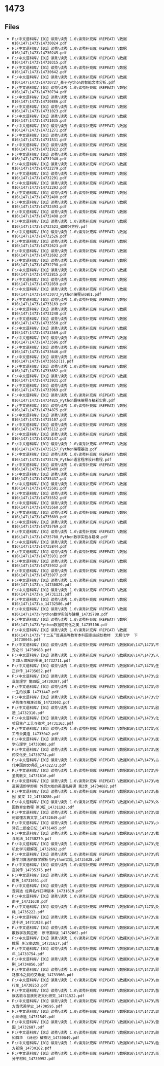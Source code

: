# 1473

## Files

- `F:/中文语料库/【01】读秀\读秀 1.0\读秀补充库（REPEAT）\数据016\147\1473\14730024.pdf`
- `F:/中文语料库/【01】读秀\读秀 1.0\读秀补充库（REPEAT）\数据016\147\1473\14730245.pdf`
- `F:/中文语料库/【01】读秀\读秀 1.0\读秀补充库（REPEAT）\数据016\147\1473\14730315.pdf`
- `F:/中文语料库/【01】读秀\读秀 1.0\读秀补充库（REPEAT）\数据016\147\1473\14730642.pdf`
- `F:/中文语料库/【01】读秀\读秀 1.0\读秀补充库（REPEAT）\数据016\147\1473\14730727_基于Python的智能文本分析.pdf`
- `F:/中文语料库/【01】读秀\读秀 1.0\读秀补充库（REPEAT）\数据016\147\1473\14730734.pdf`
- `F:/中文语料库/【01】读秀\读秀 1.0\读秀补充库（REPEAT）\数据016\147\1473\14730886.pdf`
- `F:/中文语料库/【01】读秀\读秀 1.0\读秀补充库（REPEAT）\数据016\147\1473\14731023.pdf`
- `F:/中文语料库/【01】读秀\读秀 1.0\读秀补充库（REPEAT）\数据016\147\1473\14731035.pdf`
- `F:/中文语料库/【01】读秀\读秀 1.0\读秀补充库（REPEAT）\数据016\147\1473\14731271.pdf`
- `F:/中文语料库/【01】读秀\读秀 1.0\读秀补充库（REPEAT）\数据016\147\1473\14731531.pdf`
- `F:/中文语料库/【01】读秀\读秀 1.0\读秀补充库（REPEAT）\数据016\147\1473\14731922.pdf`
- `F:/中文语料库/【01】读秀\读秀 1.0\读秀补充库（REPEAT）\数据016\147\1473\14731940.pdf`
- `F:/中文语料库/【01】读秀\读秀 1.0\读秀补充库（REPEAT）\数据016\147\1473\14732279.pdf`
- `F:/中文语料库/【01】读秀\读秀 1.0\读秀补充库（REPEAT）\数据016\147\1473\14732291.pdf`
- `F:/中文语料库/【01】读秀\读秀 1.0\读秀补充库（REPEAT）\数据016\147\1473\14732293.pdf`
- `F:/中文语料库/【01】读秀\读秀 1.0\读秀补充库（REPEAT）\数据016\147\1473\14732480.pdf`
- `F:/中文语料库/【01】读秀\读秀 1.0\读秀补充库（REPEAT）\数据016\147\1473\14732493.pdf`
- `F:/中文语料库/【01】读秀\读秀 1.0\读秀补充库（REPEAT）\数据016\147\1473\14732498.pdf`
- `F:/中文语料库/【01】读秀\读秀 1.0\读秀补充库（REPEAT）\数据016\147\1473\14732523_偏微分方程.pdf`
- `F:/中文语料库/【01】读秀\读秀 1.0\读秀补充库（REPEAT）\数据016\147\1473\14732526.pdf`
- `F:/中文语料库/【01】读秀\读秀 1.0\读秀补充库（REPEAT）\数据016\147\1473\14732623.pdf`
- `F:/中文语料库/【01】读秀\读秀 1.0\读秀补充库（REPEAT）\数据016\147\1473\14732692.pdf`
- `F:/中文语料库/【01】读秀\读秀 1.0\读秀补充库（REPEAT）\数据016\147\1473\14732798.pdf`
- `F:/中文语料库/【01】读秀\读秀 1.0\读秀补充库（REPEAT）\数据016\147\1473\14732815.pdf`
- `F:/中文语料库/【01】读秀\读秀 1.0\读秀补充库（REPEAT）\数据016\147\1473\14732859.pdf`
- `F:/中文语料库/【01】读秀\读秀 1.0\读秀补充库（REPEAT）\数据016\147\1473\14733073_Python编程从0到1.pdf`
- `F:/中文语料库/【01】读秀\读秀 1.0\读秀补充库（REPEAT）\数据016\147\1473\14733169.pdf`
- `F:/中文语料库/【01】读秀\读秀 1.0\读秀补充库（REPEAT）\数据016\147\1473\14733248.pdf`
- `F:/中文语料库/【01】读秀\读秀 1.0\读秀补充库（REPEAT）\数据016\147\1473\14733550.pdf`
- `F:/中文语料库/【01】读秀\读秀 1.0\读秀补充库（REPEAT）\数据016\147\1473\14733569.pdf`
- `F:/中文语料库/【01】读秀\读秀 1.0\读秀补充库（REPEAT）\数据016\147\1473\14733596.pdf`
- `F:/中文语料库/【01】读秀\读秀 1.0\读秀补充库（REPEAT）\数据016\147\1473\14733646.pdf`
- `F:/中文语料库/【01】读秀\读秀 1.0\读秀补充库（REPEAT）\数据016\147\1473\14733652(1).pdf`
- `F:/中文语料库/【01】读秀\读秀 1.0\读秀补充库（REPEAT）\数据016\147\1473\14733652.pdf`
- `F:/中文语料库/【01】读秀\读秀 1.0\读秀补充库（REPEAT）\数据016\147\1473\14733931.pdf`
- `F:/中文语料库/【01】读秀\读秀 1.0\读秀补充库（REPEAT）\数据016\147\1473\14733969.pdf`
- `F:/中文语料库/【01】读秀\读秀 1.0\读秀补充库（REPEAT）\数据016\147\1473\14734825_Python趣味编程与精彩实例.pdf`
- `F:/中文语料库/【01】读秀\读秀 1.0\读秀补充库（REPEAT）\数据016\147\1473\14734875.pdf`
- `F:/中文语料库/【01】读秀\读秀 1.0\读秀补充库（REPEAT）\数据016\147\1473\14735107.pdf`
- `F:/中文语料库/【01】读秀\读秀 1.0\读秀补充库（REPEAT）\数据016\147\1473\14735112.pdf`
- `F:/中文语料库/【01】读秀\读秀 1.0\读秀补充库（REPEAT）\数据016\147\1473\14735147.pdf`
- `F:/中文语料库/【01】读秀\读秀 1.0\读秀补充库（REPEAT）\数据016\147\1473\14735157_Python编程基础.pdf`
- `F:/中文语料库/【01】读秀\读秀 1.0\读秀补充库（REPEAT）\数据016\147\1473\14735176_Python语言程序设计教程.pdf`
- `F:/中文语料库/【01】读秀\读秀 1.0\读秀补充库（REPEAT）\数据016\147\1473\14735400.pdf`
- `F:/中文语料库/【01】读秀\读秀 1.0\读秀补充库（REPEAT）\数据016\147\1473\14735437.pdf`
- `F:/中文语料库/【01】读秀\读秀 1.0\读秀补充库（REPEAT）\数据016\147\1473\14735501.pdf`
- `F:/中文语料库/【01】读秀\读秀 1.0\读秀补充库（REPEAT）\数据016\147\1473\14735552.pdf`
- `F:/中文语料库/【01】读秀\读秀 1.0\读秀补充库（REPEAT）\数据016\147\1473\14735560.pdf`
- `F:/中文语料库/【01】读秀\读秀 1.0\读秀补充库（REPEAT）\数据016\147\1473\14735609.pdf`
- `F:/中文语料库/【01】读秀\读秀 1.0\读秀补充库（REPEAT）\数据016\147\1473\14735769.pdf`
- `F:/中文语料库/【01】读秀\读秀 1.0\读秀补充库（REPEAT）\数据016\147\1473\14735788_Python数学实验与建模.pdf`
- `F:/中文语料库/【01】读秀\读秀 1.0\读秀补充库（REPEAT）\数据016\147\1473\14735844.pdf`
- `F:/中文语料库/【01】读秀\读秀 1.0\读秀补充库（REPEAT）\数据016\147\1473\14735931.pdf`
- `F:/中文语料库/【01】读秀\读秀 1.0\读秀补充库（REPEAT）\数据016\147\1473\14735932.pdf`
- `F:/中文语料库/【01】读秀\读秀 1.0\读秀补充库（REPEAT）\数据016\147\1473\14735977.pdf`
- `F:/中文语料库/【01】读秀\读秀 1.0\读秀补充库（REPEAT）\数据016\147\1473\a_14730829.pdf`
- `F:/中文语料库/【01】读秀\读秀 1.0\读秀补充库（REPEAT）\数据016\147\1473\a_14731131.pdf`
- `F:/中文语料库/【01】读秀\读秀 1.0\读秀补充库（REPEAT）\数据016\147\1473\a_14732586.pdf`
- `F:/中文语料库/【01】读秀\读秀 1.0\读秀补充库（REPEAT）\数据016\147\1473\Python数学实验与建模_14735788.pdf`
- `F:/中文语料库/【01】读秀\读秀 1.0\读秀补充库（REPEAT）\数据016\147\1473\Python数据可视化之美_14735106.pdf`
- `F:/中文语料库/【01】读秀\读秀 1.0\读秀补充库（REPEAT）\数据016\147\1473\“十二五”普通高等教育本科国家级规划教材  无机化学  下_14730045.pdf`
- `F:/中文语料库/【01】读秀\读秀 1.0\读秀补充库（REPEAT）\数据016\147\1473\不安之书_14730988.pdf`
- `F:/中文语料库/【01】读秀\读秀 1.0\读秀补充库（REPEAT）\数据016\147\1473\人卫3D人体解剖图谱_14732711.pdf`
- `F:/中文语料库/【01】读秀\读秀 1.0\读秀补充库（REPEAT）\数据016\147\1473\任正非传_14735652.pdf`
- `F:/中文语料库/【01】读秀\读秀 1.0\读秀补充库（REPEAT）\数据016\147\1473\企业伦理学 第四版_14730387.pdf`
- `F:/中文语料库/【01】读秀\读秀 1.0\读秀补充库（REPEAT）\数据016\147\1473\你一生的故事_14731447.pdf`
- `F:/中文语料库/【01】读秀\读秀 1.0\读秀补充库（REPEAT）\数据016\147\1473\分子影像与精准诊断_14732002.pdf`
- `F:/中文语料库/【01】读秀\读秀 1.0\读秀补充库（REPEAT）\数据016\147\1473\剧透_14732310.pdf`
- `F:/中文语料库/【01】读秀\读秀 1.0\读秀补充库（REPEAT）\数据016\147\1473\化妆品生产工艺与技术_14731163.pdf`
- `F:/中文语料库/【01】读秀\读秀 1.0\读秀补充库（REPEAT）\数据016\147\1473\化工专业英语_14733042.pdf`
- `F:/中文语料库/【01】读秀\读秀 1.0\读秀补充库（REPEAT）\数据016\147\1473\医学心理学_14730300.pdf`
- `F:/中文语料库/【01】读秀\读秀 1.0\读秀补充库（REPEAT）\数据016\147\1473\医药文化史_14730774.pdf`
- `F:/中文语料库/【01】读秀\读秀 1.0\读秀补充库（REPEAT）\数据016\147\1473\古代中国的文明观_14732272.pdf`
- `F:/中文语料库/【01】读秀\读秀 1.0\读秀补充库（REPEAT）\数据016\147\1473\叶圣陶散文_14731616.pdf`
- `F:/中文语料库/【01】读秀\读秀 1.0\读秀补充库（REPEAT）\数据016\147\1473\地道英语即学即用 外贸大咖的英语私房课 第2季_14734882.pdf`
- `F:/中文语料库/【01】读秀\读秀 1.0\读秀补充库（REPEAT）\数据016\147\1473\基因 英文 12_14730280.pdf`
- `F:/中文语料库/【01】读秀\读秀 1.0\读秀补充库（REPEAT）\数据016\147\1473\外国教育史教程 第3版_14731193.pdf`
- `F:/中文语料库/【01】读秀\读秀 1.0\读秀补充库（REPEAT）\数据016\147\1473\如何读懂古典文学_14732849.pdf`
- `F:/中文语料库/【01】读秀\读秀 1.0\读秀补充库（REPEAT）\数据016\147\1473\小津安二郎全日记_14731465.pdf`
- `F:/中文语料库/【01】读秀\读秀 1.0\读秀补充库（REPEAT）\数据016\147\1473\我与地坛_14730279.pdf`
- `F:/中文语料库/【01】读秀\读秀 1.0\读秀补充库（REPEAT）\数据016\147\1473\无机化学习题解答_14732692.pdf`
- `F:/中文语料库/【01】读秀\读秀 1.0\读秀补充库（REPEAT）\数据016\147\1473\机器学习算法的数学解析与Python实现_14735828.pdf`
- `F:/中文语料库/【01】读秀\读秀 1.0\读秀补充库（REPEAT）\数据016\147\1473\李嘉诚传_14735375.pdf`
- `F:/中文语料库/【01】读秀\读秀 1.0\读秀补充库（REPEAT）\数据016\147\1473\杜甫传_14731051.pdf`
- `F:/中文语料库/【01】读秀\读秀 1.0\读秀补充库（REPEAT）\数据016\147\1473\海涅诗选 经典名作口碑版本_14731619.pdf`
- `F:/中文语料库/【01】读秀\读秀 1.0\读秀补充库（REPEAT）\数据016\147\1473\淮南子_14731638.pdf`
- `F:/中文语料库/【01】读秀\读秀 1.0\读秀补充库（REPEAT）\数据016\147\1473\灸绳_14735222.pdf`
- `F:/中文语料库/【01】读秀\读秀 1.0\读秀补充库（REPEAT）\数据016\147\1473\生活十讲_14731938.pdf`
- `F:/中文语料库/【01】读秀\读秀 1.0\读秀补充库（REPEAT）\数据016\147\1473\离散数学及其应用  原书第8版_14732862.pdf`
- `F:/中文语料库/【01】读秀\读秀 1.0\读秀补充库（REPEAT）\数据016\147\1473\窦娥冤 关汉卿选集_14731617.pdf`
- `F:/中文语料库/【01】读秀\读秀 1.0\读秀补充库（REPEAT）\数据016\147\1473\童年_14733754.pdf`
- `F:/中文语料库/【01】读秀\读秀 1.0\读秀补充库（REPEAT）\数据016\147\1473\粤剧_14734856.pdf`
- `F:/中文语料库/【01】读秀\读秀 1.0\读秀补充库（REPEAT）\数据016\147\1473\耶路撒冷之前的艾希曼_14733960.pdf`
- `F:/中文语料库/【01】读秀\读秀 1.0\读秀补充库（REPEAT）\数据016\147\1473\自行车_14730253.pdf`
- `F:/中文语料库/【01】读秀\读秀 1.0\读秀补充库（REPEAT）\数据016\147\1473\苗族古歌与苗族历史文化研究_14731522.pdf`
- `F:/中文语料库/【01】读秀\读秀 1.0\读秀补充库（REPEAT）\数据016\147\1473\西方当代美学史_14730595.pdf`
- `F:/中文语料库/【01】读秀\读秀 1.0\读秀补充库（REPEAT）\数据016\147\1473\郭小川诗选_14731549.pdf`
- `F:/中文语料库/【01】读秀\读秀 1.0\读秀补充库（REPEAT）\数据016\147\1473\雪国_14732687.pdf`
- `F:/中文语料库/【01】读秀\读秀 1.0\读秀补充库（REPEAT）\数据016\147\1473\颜如舜华 《诗经》植物记_14730849.pdf`
- `F:/中文语料库/【01】读秀\读秀 1.0\读秀补充库（REPEAT）\数据016\147\1473\验方新编_14730282.pdf`
- `F:/中文语料库/【01】读秀\读秀 1.0\读秀补充库（REPEAT）\数据016\147\1473\高分子材料_14730992.pdf`

